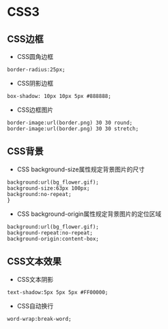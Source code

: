 # CSS3
## CSS边框
- CSS圆角边框
```
border-radius:25px;
```
- CSS阴影边框
```
box-shadow: 10px 10px 5px #888888;
```
- CSS边框图片
```
border-image:url(border.png) 30 30 round;
border-image:url(border.png) 30 30 stretch;
```
## CSS背景
- CSS background-size属性规定背景图片的尺寸
```
background:url(bg_flower.gif);
background-size:63px 100px;
background:no-repeat;
}
```
- CSS background-origin属性规定背景图片的定位区域
```
background:url(bg_flower.gif);
background-repeat:no-repeat;
background-origin:content-box;
```
## CSS文本效果
- CSS文本阴影
```
text-shadow:5px 5px 5px #FF00000;
```
- CSS自动换行
```
word-wrap:break-word;
```
